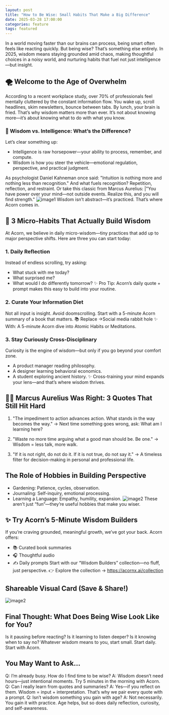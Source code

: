 ```yaml
---
layout: post
title: "How to Be Wise: Small Habits That Make a Big Difference"
date: 2025-03-28 17:00:00
categories: feature
tags: featured
---
```

In a world moving faster than our brains can process, being smart often feels like reacting quickly. But being wise? That’s something else entirely. In 2025, wisdom means staying grounded amid chaos, making thoughtful choices in a noisy world, and nurturing habits that fuel not just intelligence—but insight.

## 🌪️ Welcome to the Age of Overwhelm
According to a recent workplace study, over 70% of professionals feel mentally cluttered by the constant information flow. You wake up, scroll headlines, skim newsletters, bounce between tabs. By lunch, your brain is fried.
That’s why wisdom matters more than ever. It’s not about knowing more—it’s about knowing what to do with what you know.

### 🧠 Wisdom vs. Intelligence: What’s the Difference?
Let’s clear something up:
- Intelligence is raw horsepower—your ability to process, remember, and compute.
- Wisdom is how you steer the vehicle—emotional regulation, perspective, and practical judgment.

As psychologist Daniel Kahneman once said: "Intuition is nothing more and nothing less than recognition." And what fuels recognition? Repetition, reflection, and restraint.
Or take this classic from Marcus Aurelius:
|"You have power over your mind—not outside events. Realize this, and you will find strength."
![image1](/assets/article_images/blog-1-part-1.png)
Wisdom isn’t abstract—it’s practiced. That’s where Acorn comes in.

## 🌱 3 Micro-Habits That Actually Build Wisdom
At Acorn, we believe in daily micro-wisdom—tiny practices that add up to major perspective shifts. Here are three you can start today:

### 1. Daily Reflection
Instead of endless scrolling, try asking:
- What stuck with me today?
- What surprised me?
- What would I do differently tomorrow?
✨ Pro Tip: Acorn’s daily quote + prompt makes this easy to build into your routine.

### 2. Curate Your Information Diet
Not all input is insight. Avoid doomscrolling. Start with a 5-minute Acorn summary of a book that matters.
📚 Replace
->Social media rabbit hole
 ✨ With: A 5-minute Acorn dive into Atomic Habits or Meditations.

### 3. Stay Curiously Cross-Disciplinary
Curiosity is the engine of wisdom—but only if you go beyond your comfort zone.
- A product manager reading philosophy.
- A designer learning behavioral economics.
- A student exploring ancient history.
✨ Cross-training your mind expands your lens—and that’s where wisdom thrives.

## 🧘‍♀️ Marcus Aurelius Was Right: 3 Quotes That Still Hit Hard
1. "The impediment to action advances action. What stands in the way becomes the way."
 → Next time something goes wrong, ask: What am I learning here?

2. "Waste no more time arguing what a good man should be. Be one."
 → Wisdom = less talk, more walk.

3. "If it is not right, do not do it. If it is not true, do not say it."
 → A timeless filter for decision-making in personal and professional life.



## The Role of Hobbies in Building Perspective
- Gardening: Patience, cycles, observation.
- Journaling: Self-inquiry, emotional processing.
- Learning a Language: Empathy, humility, expansion.
![image2](/assets/article_images/blog-1-part-2.png)
These aren’t just “fun”—they’re useful hobbies that make you wiser.

## ✨ Try Acorn’s 5-Minute Wisdom Builders
If you’re craving grounded, meaningful growth, we’ve got your back. Acorn offers:
- 📚 Curated book summaries
- 🎧 Thoughtful audio
- ✍️ Daily prompts
Start with our “Wisdom Builders” collection—no fluff, just perspective.
👉 Explore the collection → https://acornx.ai/collection


## Shareable Visual Card (Save & Share!)
![image2](/assets/article_images/blog-1-part-2.png)

## Final Thought: What Does Being Wise Look Like for You?
Is it pausing before reacting?
Is it learning to listen deeper?
Is it knowing when to say no?
Whatever wisdom means to you, start small. Start daily. Start with Acorn.

## You May Want to Ask...
Q: I’m already busy. How do I find time to be wise?
 A: Wisdom doesn’t need hours—just intentional moments. Try 5 minutes in the morning with Acorn.
Q: Can I really learn from quotes and summaries?
 A: Yes—if you reflect on them. Wisdom = input + interpretation. That’s why we pair every quote with a prompt.
Q: Isn’t wisdom something you gain with age?
 A: Not necessarily. You gain it with practice. Age helps, but so does daily reflection, curiosity, and self-awareness.


